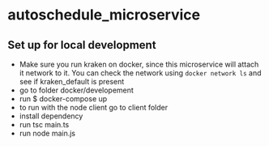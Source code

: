 # autoschedule_microservice

## Set up for local development
- Make sure you run kraken on docker, since this microservice will attach it network to it. You can check the network using `docker network ls` and see if kraken_default is present
- go to folder docker/developement
- run $ docker-compose up
- to run with the node client go to client folder
- install dependency 
- run tsc main.ts
- run node main.js